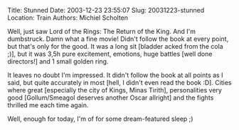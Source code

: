 Title: Stunned
Date: 2003-12-23 23:55:07
Slug: 20031223-stunned
Location: Train
Authors: Michiel Scholten

<p>Well, just saw Lord of the Rings: The Return of the King. And I'm dumbstruck. Damn what a fine movie! Didn't follow the book at every point, but that's only for the good. It was a long sit [bladder acked from the cola ;)], but it was 3,5h pure excitement, emotions, huge battles [well done directors!] and 1 small golden ring.</p>
<p>It leaves no doubt I'm impressed. It didn't follow the book at all points as I said, but quite accurately in most [hell, I didn't even read the book :D]. Cities where great [especially the city of Kings, Minas Tirith], personalities very good [Gollum/Smeagol deserves another Oscar allright] and the fights thrilled me each time again.</p>
<p>Well, enough for today, I'm of for some dream-featured sleep ;)</p>